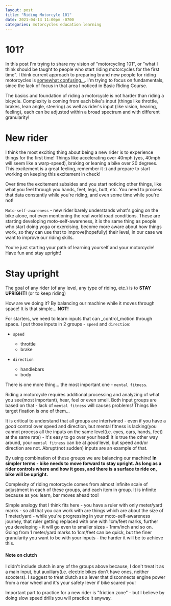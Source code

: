 ```yaml
---
layout: post
title: "Riding Motorcyle 101"
date: 2021-04-13 11:00pm -0700
categories: motorcycles education learning
---
```


# 101?

In this post I'm trying to share my vision of "motorcycling 101", or "what I think should be taught to people who start riding motorcycles for the first time". I think current approach to preparing brand new people for riding motorcycles is [somewhat confusing...](/motorcycles/education/learning/2021/03/18/how-i-didnt-become-an-instructor.html). I'm trying to focus on fundamentals, since the lack of focus in that area I noticed in Basic Riding Course.

The basics and foundation of riding a motorcycle is not harder than riding a bicycle. Complexity is coming from each bike's input (things like throttle, brakes, lean angle, steering) as well as rider's input (like vision, hearing, feeling), each can be adjusted within a broad spectrum and with different granularity!

# New rider

I think the most exciting thing about being a new rider is to experience things for the first time! Things like accelerating over 40mph (yes, 40mph will seem like a warp-speed), braking or leaning a bike over 20 degrees. This excitement is a great feeling, remember it :) and prepare to start working on keeping this excitement in check! 

Over time the excitement subsides and you start noticing other things, like what you feel through you hands, feet, legs, butt, etc. You need to process that data constantly while you're riding, and even some time while you're not!

`Moto-self-awareness` - new rider barely understands what's going on the bike alone, not even mentioning the real world road conditions. These are starting developing moto-self-awareness, it is the same thing as people who start doing yoga or exercising, become more aware about how things work, so they can use that to improve(hopefully) their level, in our case we want to improve our riding skills.

You're just starting your path of learning yourself and your motorcycle! Have fun and stay upright!


# Stay upright

The goal of any rider (of any level, any type of riding, etc.) is to **STAY UPRIGHT!** (or to keep riding)

How are we doing it? By balancing our machine while it moves through space! It is that simple... **NOT!**

For starters, we need to learn inputs that can _control_motion through space. I put those inputs in 2 groups - `speed` and `direction`:
- `speed`
  * throttle
  * brake
 
- `direction`
  * handlebars
  * body

There is one more thing... the most important one - `mental fitness`. 

Riding a motorcycle requires additional processing and analyzing of what you see(most important), hear, feel or even smell. Both input groups are based on that - lack of `mental fitness` will causes problems! Things like target fixation is one of them...

It is critical to understand that all groups are intertwined - even if you have a _good_ control over speed and direction, but mental fitness is lacking(you cannot process all the inputs on the same level(i.e. eyes, ears, hands, feet) at the same rate) - it's easy to go over your head! It is true the other way around, your `mental fitness` can be at _good_ level, but speed and/or direction are not. Abrupt(not sudden) inputs are an example of that.

By using combination of these groups we are balancing our machine! **In simpler terms - bike needs to move forward to stay upright. As long as a rider controls where and how it goes, and there is a surface to ride on, bike will be upright.**

Complexity of riding motorcycle comes from almost infinite scale of adjustment in each of these groups, and each item in group. It is infinite because as you learn, bar moves ahead too! 

Simple analogy that I think fits here - you have a ruler with only meter/yard marks - so all that you can work with are things which are about the size of 1 meter/yard - while you're progressing in your moto-self-awareness journey,  that ruler getting replaced with one with 1cm/feet marks, further you developing - it will go even to smaller sizes - 1mm/inch and so on. Going from 1 meter/yard marks to 1cm/feet can be quick, but the finer granularity you want to be with your inputs - the harder it will be to achieve this. 


#### Note on clutch

I didn't include clutch in any of the groups above because, I don't treat it as a main input, but auxiliary(i.e. electric bikes don't have ones, neither scooters). I suggest to treat clutch as a lever that disconnects engine power from a rear wheel and it's your safety lever if bike scared you!

Important part to practice for a new rider is "friction zone" - but I believe by doing slow speed drills you will practice it anyway.



